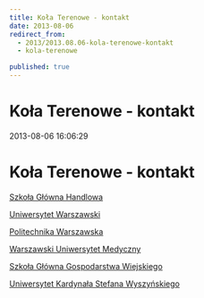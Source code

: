 ```yaml
---
title: Koła Terenowe - kontakt
date: 2013-08-06
redirect_from: 
  - 2013/2013.08.06-kola-terenowe-kontakt
  - kola-terenowe

published: true
---
```




# Koła Terenowe - kontakt

<time>2013-08-06 16:06:29</time>


# Koła Terenowe - kontakt

[Szkoła Główna Handlowa](kontakt/kola-terenowe/sgh)


[Uniwersytet Warszawski](kontakt/kola-terenowe/uw)


[Politechnika Warszawska](kontakt/kola-terenowe/pw)


[Warszawski Uniwersytet Medyczny](kontakt/kola-terenowe/wum)


[Szkoła Główna Gospodarstwa Wiejskiego](kontakt/kola-terenowe/sggw)


[Uniwersytet Kardynała Stefana Wyszyńskiego](kontakt/kola-terenowe/uksw)


<!--{{json:{"created_date":"2013-08-06 16:06:29","publish_down":"0000-00-00 00:00:00","id":"5271"}}}-->